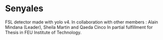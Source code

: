 # Senyales
FSL detector made with yolo v4. In collaboration with other members : Alain Mindana (Leader), Sheila Martin and Qaeda Cinco
In partial fulfillment for Thesis in FEU Institute of Technology. 
